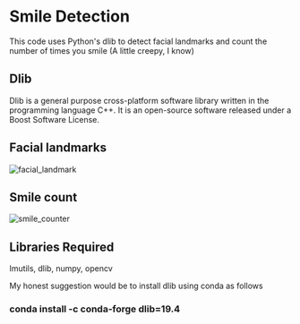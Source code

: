 # Smile Detection

This code uses Python's dlib to detect facial landmarks and count the number of times you smile (A little creepy, I know)

## Dlib
Dlib is a general purpose cross-platform software library written in the programming language C++. It is an open-source software released under a Boost Software License.

## Facial landmarks
![facial_landmark](https://user-images.githubusercontent.com/29730290/58245587-c10b5580-7d72-11e9-8aa7-0c5ee64a2704.PNG)

## Smile count
![smile_counter](https://user-images.githubusercontent.com/29730290/58245619-d54f5280-7d72-11e9-99dd-d0046cde38b2.PNG)


## Libraries Required
Imutils, dlib, numpy, opencv

My honest suggestion would be to install dlib using conda  as follows
### conda install -c conda-forge dlib=19.4  
 
